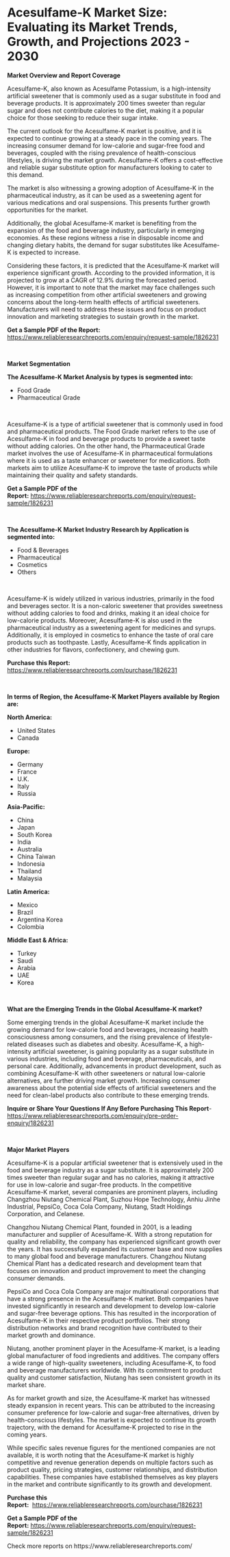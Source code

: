 <p><h1>Acesulfame-K Market Size: Evaluating its Market Trends, Growth, and Projections 2023 - 2030</h1></p><p><strong>Market Overview and Report Coverage</strong></p>
<p><p>Acesulfame-K, also known as Acesulfame Potassium, is a high-intensity artificial sweetener that is commonly used as a sugar substitute in food and beverage products. It is approximately 200 times sweeter than regular sugar and does not contribute calories to the diet, making it a popular choice for those seeking to reduce their sugar intake.</p><p>The current outlook for the Acesulfame-K market is positive, and it is expected to continue growing at a steady pace in the coming years. The increasing consumer demand for low-calorie and sugar-free food and beverages, coupled with the rising prevalence of health-conscious lifestyles, is driving the market growth. Acesulfame-K offers a cost-effective and reliable sugar substitute option for manufacturers looking to cater to this demand.</p><p>The market is also witnessing a growing adoption of Acesulfame-K in the pharmaceutical industry, as it can be used as a sweetening agent for various medications and oral suspensions. This presents further growth opportunities for the market.</p><p>Additionally, the global Acesulfame-K market is benefiting from the expansion of the food and beverage industry, particularly in emerging economies. As these regions witness a rise in disposable income and changing dietary habits, the demand for sugar substitutes like Acesulfame-K is expected to increase.</p><p>Considering these factors, it is predicted that the Acesulfame-K market will experience significant growth. According to the provided information, it is projected to grow at a CAGR of 12.9% during the forecasted period. However, it is important to note that the market may face challenges such as increasing competition from other artificial sweeteners and growing concerns about the long-term health effects of artificial sweeteners. Manufacturers will need to address these issues and focus on product innovation and marketing strategies to sustain growth in the market.</p></p>
<p><strong>Get a Sample PDF of the Report:</strong> <a href="https://www.reliableresearchreports.com/enquiry/request-sample/1826231">https://www.reliableresearchreports.com/enquiry/request-sample/1826231</a></p>
<p>&nbsp;</p>
<p><strong>Market Segmentation</strong></p>
<p><strong>The Acesulfame-K Market Analysis by types is segmented into:</strong></p>
<p><ul><li>Food Grade</li><li>Pharmaceutical Grade</li></ul></p>
<p>&nbsp;</p>
<p><p>Acesulfame-K is a type of artificial sweetener that is commonly used in food and pharmaceutical products. The Food Grade market refers to the use of Acesulfame-K in food and beverage products to provide a sweet taste without adding calories. On the other hand, the Pharmaceutical Grade market involves the use of Acesulfame-K in pharmaceutical formulations where it is used as a taste enhancer or sweetener for medications. Both markets aim to utilize Acesulfame-K to improve the taste of products while maintaining their quality and safety standards.</p></p>
<p><strong>Get a Sample PDF of the Report:</strong>&nbsp;<a href="https://www.reliableresearchreports.com/enquiry/request-sample/1826231">https://www.reliableresearchreports.com/enquiry/request-sample/1826231</a></p>
<p>&nbsp;</p>
<p><strong>The Acesulfame-K Market Industry Research by Application is segmented into:</strong></p>
<p><ul><li>Food & Beverages</li><li>Pharmaceutical</li><li>Cosmetics</li><li>Others</li></ul></p>
<p>&nbsp;</p>
<p><p>Acesulfame-K is widely utilized in various industries, primarily in the food and beverages sector. It is a non-caloric sweetener that provides sweetness without adding calories to food and drinks, making it an ideal choice for low-calorie products. Moreover, Acesulfame-K is also used in the pharmaceutical industry as a sweetening agent for medicines and syrups. Additionally, it is employed in cosmetics to enhance the taste of oral care products such as toothpaste. Lastly, Acesulfame-K finds application in other industries for flavors, confectionery, and chewing gum.</p></p>
<p><strong>Purchase this Report:</strong>&nbsp; <a href="https://www.reliableresearchreports.com/purchase/1826231">https://www.reliableresearchreports.com/purchase/1826231</a></p>
<p>&nbsp;</p>
<p><strong>In terms of Region, the Acesulfame-K Market Players available by Region are:</strong></p>
<p>
    <p> <strong> North America: </strong>
        <ul>
            <li>United States</li>
            <li>Canada</li>
        </ul>
        </p> 
    <p> <strong> Europe: </strong>
        <ul>
            <li>Germany</li>
            <li>France</li>
            <li>U.K.</li>
            <li>Italy</li>
            <li>Russia</li>
        </ul>
        </p> 
    <p> <strong> Asia-Pacific: </strong>
        <ul>
            <li>China</li>
            <li>Japan</li>
            <li>South Korea</li>
            <li>India</li>
            <li>Australia</li>
            <li>China Taiwan</li>
            <li>Indonesia</li>
            <li>Thailand</li>
            <li>Malaysia</li>
        </ul>
        </p> 
    <p> <strong> Latin America: </strong>
        <ul>
            <li>Mexico</li>
            <li>Brazil</li>
            <li>Argentina Korea</li>
            <li>Colombia</li>
        </ul>
        </p> 
    <p> <strong> Middle East & Africa: </strong>
        <ul>
            <li>Turkey</li>
            <li>Saudi</li>
            <li>Arabia</li>
            <li>UAE</li>
            <li>Korea</li>
        </ul>
    </p>
    </p>
<p>&nbsp;</p>
<p><strong>What are the Emerging Trends in the Global Acesulfame-K market?</strong></p>
<p><p>Some emerging trends in the global Acesulfame-K market include the growing demand for low-calorie food and beverages, increasing health consciousness among consumers, and the rising prevalence of lifestyle-related diseases such as diabetes and obesity. Acesulfame-K, a high-intensity artificial sweetener, is gaining popularity as a sugar substitute in various industries, including food and beverage, pharmaceuticals, and personal care. Additionally, advancements in product development, such as combining Acesulfame-K with other sweeteners or natural low-calorie alternatives, are further driving market growth. Increasing consumer awareness about the potential side effects of artificial sweeteners and the need for clean-label products also contribute to these emerging trends.</p></p>
<p><strong>Inquire or Share Your Questions If Any Before Purchasing This Report</strong>- <a href="https://www.reliableresearchreports.com/enquiry/pre-order-enquiry/1826231">https://www.reliableresearchreports.com/enquiry/pre-order-enquiry/1826231</a></p>
<p>&nbsp;</p>
<p><strong>Major Market Players</strong></p>
<p><p>Acesulfame-K is a popular artificial sweetener that is extensively used in the food and beverage industry as a sugar substitute. It is approximately 200 times sweeter than regular sugar and has no calories, making it attractive for use in low-calorie and sugar-free products. In the competitive Acesulfame-K market, several companies are prominent players, including Changzhou Niutang Chemical Plant, Suzhou Hope Technology, Anhiu Jinhe Industrial, PepsiCo, Coca Cola Company, Niutang, Stadt Holdings Corporation, and Celanese.</p><p>Changzhou Niutang Chemical Plant, founded in 2001, is a leading manufacturer and supplier of Acesulfame-K. With a strong reputation for quality and reliability, the company has experienced significant growth over the years. It has successfully expanded its customer base and now supplies to many global food and beverage manufacturers. Changzhou Niutang Chemical Plant has a dedicated research and development team that focuses on innovation and product improvement to meet the changing consumer demands.</p><p>PepsiCo and Coca Cola Company are major multinational corporations that have a strong presence in the Acesulfame-K market. Both companies have invested significantly in research and development to develop low-calorie and sugar-free beverage options. This has resulted in the incorporation of Acesulfame-K in their respective product portfolios. Their strong distribution networks and brand recognition have contributed to their market growth and dominance.</p><p>Niutang, another prominent player in the Acesulfame-K market, is a leading global manufacturer of food ingredients and additives. The company offers a wide range of high-quality sweeteners, including Acesulfame-K, to food and beverage manufacturers worldwide. With its commitment to product quality and customer satisfaction, Niutang has seen consistent growth in its market share.</p><p>As for market growth and size, the Acesulfame-K market has witnessed steady expansion in recent years. This can be attributed to the increasing consumer preference for low-calorie and sugar-free alternatives, driven by health-conscious lifestyles. The market is expected to continue its growth trajectory, with the demand for Acesulfame-K projected to rise in the coming years.</p><p>While specific sales revenue figures for the mentioned companies are not available, it is worth noting that the Acesulfame-K market is highly competitive and revenue generation depends on multiple factors such as product quality, pricing strategies, customer relationships, and distribution capabilities. These companies have established themselves as key players in the market and contribute significantly to its growth and development.</p></p>
<p><strong>Purchase this Report:</strong>&nbsp;&nbsp;<a href="https://www.reliableresearchreports.com/purchase/1826231">https://www.reliableresearchreports.com/purchase/1826231</a></p>
<p></p>
<p><strong>Get a Sample PDF of the Report:</strong>&nbsp;<a href="https://www.reliableresearchreports.com/enquiry/request-sample/1826231">https://www.reliableresearchreports.com/enquiry/request-sample/1826231</a></p>
<p>Check more reports on https://www.reliableresearchreports.com/</p>